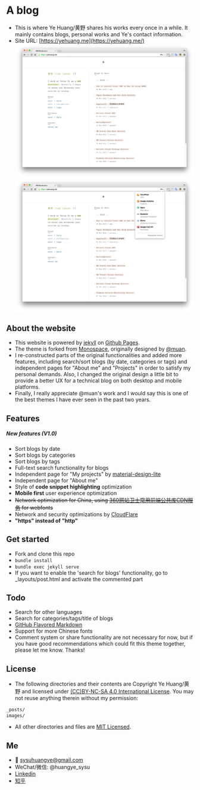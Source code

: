 # A blog

* This is where Ye Huang/黄野 shares his works every once in a while. It mainly contains blogs, personal works and Ye's contact information.
* Site URL: [https://yehuang.me](https://yehuang.me/)
![Ye Huang Home Page Screenshot One](/images/homepage/home-screenshot-1.png) 
![Ye Huang Home Page Screenshot Two](/images/homepage/home-screenshot-2.png) 

## About the website

* This website is powered by [jekyll](https://jekyllrb.com/) on [Github Pages](https://pages.github.com/).
* The theme is forked from [Monospace](https://github.com/muan/muan.github.com/releases/tag/v5.0.1-monospace), originally designed by [@muan](https://github.com/muan).
* I re-constructed parts of the original functionalities and added more features, including search/sort blogs (by date, categories or tags) and independent pages for "About me" and "Projects" in order to satisfy my personal demands. Also, I changed the original design a little bit to provide a better UX for a technical blog on both desktop and mobile platforms.
* Finally, I really appreciate @muan's work and I would say this is one of the best themes I have ever seen in the past two years. 

## Features

##### New features (V1.0)

- Sort blogs by date
- Sort blogs by categories
- Sort blogs by tags
- Full-text search functionality for blogs
- Independent page for "My projects" by [material-design-lite](https://github.com/google/material-design-lite)
- Independent page for "About me"
- Style of **code snippet highlighting** optimization
- **Mobile first** user experience optimization
- ~~Network optimization for China, using [360网站卫士常用前端公共库CDN服务](http://libs.useso.com/) for webfonts~~
- Network and security optimizations by [CloudFlare](https://www.cloudflare.com/)
- **"https" instead of "http"**

## Get started

* Fork and clone this repo
* `bundle install`
* `bundle exec jekyll serve`
* If you want to enable the 'search for blogs' functionality, go to _layouts/post.html and activate the commented part

## Todo

* Search for other languages
* Search for categories/tags/title of blogs
* [GitHub Flavored Markdown](https://help.github.com/articles/github-flavored-markdown/)
* Support for more Chinese fonts
* Comment system or share functionality are not necessary for now, but if you have good recommendations which could fit this theme together, please let me know. Thanks!

## License

* The following directories and their contents are Copyright Ye Huang/黄野 and licensed under [(CC)BY-NC-SA 4.0 International License](https://creativecommons.org/licenses/by-nc-sa/4.0/). You may not reuse anything therein without my permission:

```
_posts/
images/
```

* All other directories and files are [MIT Licensed](http://choosealicense.com/licenses/mit/).

## Me

* :email: sysuhuangye@gmail.com
* WeChat/微信: @huangye_sysu
* [Linkedin](https://fi.linkedin.com/pub/huang-ye/4a/668/425) 
* [知乎](http://www.zhihu.com/people/ye-huang-7-35)


